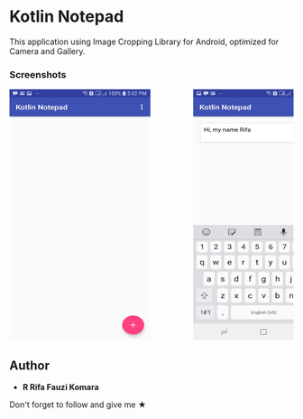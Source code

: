 # Kotlin Notepad
This application using Image Cropping Library for Android, optimized for Camera and Gallery.

### Screenshots
<pre>
<img src="Screenshot/Screenshot_20180913-170214_Kotlin Notepad.jpg" width="250" height="444">         <img src="Screenshot/Screenshot_20180913-170232_Kotlin Notepad.jpg" width="250" height="444">         <img src="Screenshot/Screenshot_20180913-170237_Kotlin Notepad.jpg" width="250" height="444">
</pre>

## Author

* **R Rifa Fauzi Komara**

Don't forget to follow and give me ★
